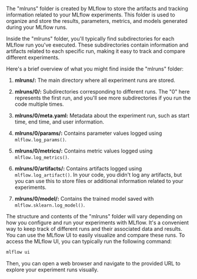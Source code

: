 The "mlruns" folder is created by MLflow to store the artifacts and tracking information related to your MLflow experiments. This folder is used to organize and store the results, parameters, metrics, and models generated during your MLflow runs.

Inside the "mlruns" folder, you'll typically find subdirectories for each MLflow run you've executed. These subdirectories contain information and artifacts related to each specific run, making it easy to track and compare different experiments.

Here's a brief overview of what you might find inside the "mlruns" folder:

1. **mlruns/:** The main directory where all experiment runs are stored.

2. **mlruns/0/:** Subdirectories corresponding to different runs. The "0" here represents the first run, and you'll see more subdirectories if you run the code multiple times.

3. **mlruns/0/meta.yaml:** Metadata about the experiment run, such as start time, end time, and user information.

4. **mlruns/0/params/:** Contains parameter values logged using `mlflow.log_params()`.

5. **mlruns/0/metrics/:** Contains metric values logged using `mlflow.log_metrics()`.

6. **mlruns/0/artifacts/:** Contains artifacts logged using `mlflow.log_artifact()`. In your code, you didn't log any artifacts, but you can use this to store files or additional information related to your experiments.

7. **mlruns/0/model/:** Contains the trained model saved with `mlflow.sklearn.log_model()`.

The structure and contents of the "mlruns" folder will vary depending on how you configure and run your experiments with MLflow. It's a convenient way to keep track of different runs and their associated data and results. You can use the MLflow UI to easily visualize and compare these runs. To access the MLflow UI, you can typically run the following command:

```bash
mlflow ui
```

Then, you can open a web browser and navigate to the provided URL to explore your experiment runs visually.